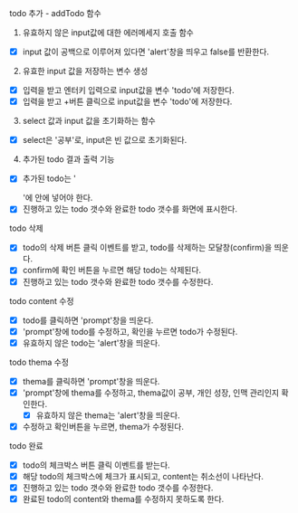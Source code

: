 todo 추가 - addTodo 함수

1. 유효하지 않은 input값에 대한 에러메세지 호출 함수
- [x] input 값이 공백으로 이루어져 있다면 'alert'창을 띄우고 false를 반환한다.

2. 유효한 input 값을 저장하는 변수 생성
- [x] 입력을 받고 엔터키 입력으로 input값을 변수 'todo'에 저장한다.
- [x] 입력을 받고 +버튼 클릭으로 input값을 변수 'todo'에 저장한다.

3. select 값과 input 값을 초기화하는 함수
- [x] select은 '공부'로, input은 빈 값으로 초기화된다.

4. 추가된 todo 결과 출력 기능
- [x] 추가된 todo는 '<ul id="todo-list"></ul>'에 안에 넣어야 한다.
- [x] 진행하고 있는 todo 갯수와 완료한 todo 갯수를 화면에 표시한다.

todo 삭제
- [x] todo의 삭제 버튼 클릭 이벤트를 받고, todo를 삭제하는 모달창(confirm)을 띄운다.
- [x] confirm에 확인 버튼을 누르면 해당 todo는 삭제된다.
- [x] 진행하고 있는 todo 갯수와 완료한 todo 갯수를 수정한다.

todo content 수정
- [x] todo를 클릭하면 'prompt'창을 띄운다.
- [x] 'prompt'창에 todo를 수정하고, 확인을 누르면 todo가 수정된다.
 - [x] 유효하지 않은 todo는 'alert'창을 띄운다.

todo thema 수정
- [x] thema를 클릭하면 'prompt'창을 띄운다.
- [x] 'prompt'창에 thema를 수정하고, thema값이 공부, 개인 성장, 인맥 관리인지 확인한다.
  - [x] 유효하지 않은 thema는 'alert'창을 띄운다.
- [x] 수정하고 확인버튼을 누르면, thema가 수정된다. 

todo 완료
- [x] todo의 체크박스 버튼 클릭 이벤트를 받는다.
- [x] 해당 todo의 체크박스에 체크가 표시되고, content는 취소선이 나타난다.
- [x] 진행하고 있는 todo 갯수와 완료한 todo 갯수를 수정한다.
- [x] 완료된 todo의 content와 thema를 수정하지 못하도록 한다.